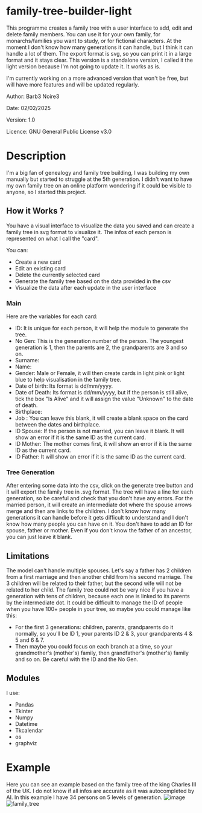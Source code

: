 # family-tree-builder-light

This programme creates a family tree with a user interface to add, edit and delete family members.
You can use it for your own family, for monarchs/families you want to study, or for fictional characters.
At the moment I don't know how many generations it can handle, but I think it can handle a lot of them.
The export format is svg, so you can print it in a large format and it stays clear.
This version is a standalone version, I called it the light version because I'm not going to update it. It works as is.

I'm currently working on a more advanced version that won't be free, but will have more features and will be updated regularly.

Author: Barb3 Noire3

Date: 02/02/2025

Version: 1.0

Licence: GNU General Public License v3.0 

# Description

I'm a big fan of genealogy and family tree building, I was building my own manually but started to struggle at the 5th generation.
I didn't want to have my own family tree on an online platform wondering if it could be visible to anyone, so I started this project.

## How it Works ?

You have a visual interface to visualize the data you saved and can create a family tree in svg format to visualize it. The infos of each person is represented on what I call the "card".

You can:

* Create a new card
* Edit an existing card
* Delete the currently selected card
* Generate the family tree based on the data provided in the csv
* Visualize the data after each update in the user interface

### Main

Here are the variables for each card:

* ID: It is unique for each person, it will help the module to generate the tree.
* No Gen: This is the generation number of the person. The youngest generation is 1, then the parents are 2, the grandparents are 3 and so on.
* Surname:
* Name:
* Gender: Male or Female, it will then create cards in light pink or light blue to help visualisation in the family tree.
* Date of birth: Its format is dd/mm/yyyy.
* Date of Death: Its format is dd/mm/yyyy, but if the person is still alive, tick the box "Is Alive" and it will assign the value "Unknown" to the date of death.
* Birthplace:
* Job : You can leave this blank, it will create a blank space on the card between the dates and birthplace.
* ID Spouse: If the person is not married, you can leave it blank. It will show an error if it is the same ID as the current card.
* ID Mother: The mother comes first, it will show an error if it is the same ID as the current card.
* ID Father: It will show an error if it is the same ID as the current card.
  
### Tree Generation

After entering some data into the csv, click on the generate tree button and it will export the family tree in .svg format.
The tree will have a line for each generation, so be careful and check that you don't have any errors.
For the married person, it will create an intermediate dot where the spouse arrows merge and then are links to the children.
I don't know how many generations it can handle before it gets difficult to understand and I don't know how many people you can have on it.
You don't have to add an ID for spouse, father or mother. Even if you don't know the father of an ancestor, you can just leave it blank.

## Limitations

The model can't handle multiple spouses. 
Let's say a father has 2 children from a first marriage and then another child from his second marriage. 
The 3 children will be related to their father, but the second wife will not be related to her child.
The family tree could not be very nice if you have a generation with tens of children, because each one is linked to its parents by the intermediate dot.
It could be difficult to manage the ID of people when you have 100+ people in your tree, so maybe you could manage like this:

* For the first 3 generations: children, parents, grandparents do it normally, so you'll be ID 1, your parents ID 2 & 3, your grandparents 4 & 5 and 6 & 7.
* Then maybe you could focus on each branch at a time, so your grandmother's (mother's) family, then grandfather's (mother's) family and so on. Be careful with the ID and the No Gen.

## Modules
I use:

* Pandas
* Tkinter
* Numpy
* Datetime
* Tkcalendar
* os
* graphviz

# Example

Here you can see an example based on the family tree of the king Charles III of the UK. I do not know if all infos are accurate as it was autocompleted by AI.
In this example I have 34 persons on 5 levels of generation.
![image](https://github.com/user-attachments/assets/c29106ee-f638-4a89-a61f-d56513db2c23)
![family_tree](https://github.com/user-attachments/assets/58e869b6-5d47-466a-9f26-ba10eb352ea1)<?xml version="1.0" encoding="UTF-8" standalone="no"?>
<!DOCTYPE svg PUBLIC "-//W3C//DTD SVG 1.1//EN"

# Have fun! 😀



